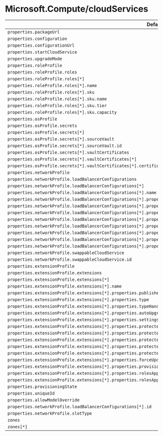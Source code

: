 # Microsoft.Compute/cloudServices

| Default Path | Alias |
|---|---|
| `properties.packageUrl` | `Microsoft.Compute/cloudServices/packageUrl` |
| `properties.configuration` | `Microsoft.Compute/cloudServices/configuration` |
| `properties.configurationUrl` | `Microsoft.Compute/cloudServices/configurationUrl` |
| `properties.startCloudService` | `Microsoft.Compute/cloudServices/startCloudService` |
| `properties.upgradeMode` | `Microsoft.Compute/cloudServices/upgradeMode` |
| `properties.roleProfile` | `Microsoft.Compute/cloudServices/roleProfile` |
| `properties.roleProfile.roles` | `Microsoft.Compute/cloudServices/roleProfile.roles` |
| `properties.roleProfile.roles[*]` | `Microsoft.Compute/cloudServices/roleProfile.roles[*]` |
| `properties.roleProfile.roles[*].name` | `Microsoft.Compute/cloudServices/roleProfile.roles[*].name` |
| `properties.roleProfile.roles[*].sku` | `Microsoft.Compute/cloudServices/roleProfile.roles[*].sku` |
| `properties.roleProfile.roles[*].sku.name` | `Microsoft.Compute/cloudServices/roleProfile.roles[*].sku.name` |
| `properties.roleProfile.roles[*].sku.tier` | `Microsoft.Compute/cloudServices/roleProfile.roles[*].sku.tier` |
| `properties.roleProfile.roles[*].sku.capacity` | `Microsoft.Compute/cloudServices/roleProfile.roles[*].sku.capacity` |
| `properties.osProfile` | `Microsoft.Compute/cloudServices/osProfile` |
| `properties.osProfile.secrets` | `Microsoft.Compute/cloudServices/osProfile.secrets` |
| `properties.osProfile.secrets[*]` | `Microsoft.Compute/cloudServices/osProfile.secrets[*]` |
| `properties.osProfile.secrets[*].sourceVault` | `Microsoft.Compute/cloudServices/osProfile.secrets[*].sourceVault` |
| `properties.osProfile.secrets[*].sourceVault.id` | `Microsoft.Compute/cloudServices/osProfile.secrets[*].sourceVault.id` |
| `properties.osProfile.secrets[*].vaultCertificates` | `Microsoft.Compute/cloudServices/osProfile.secrets[*].vaultCertificates` |
| `properties.osProfile.secrets[*].vaultCertificates[*]` | `Microsoft.Compute/cloudServices/osProfile.secrets[*].vaultCertificates[*]` |
| `properties.osProfile.secrets[*].vaultCertificates[*].certificateUrl` | `Microsoft.Compute/cloudServices/osProfile.secrets[*].vaultCertificates[*].certificateUrl` |
| `properties.networkProfile` | `Microsoft.Compute/cloudServices/networkProfile` |
| `properties.networkProfile.loadBalancerConfigurations` | `Microsoft.Compute/cloudServices/networkProfile.loadBalancerConfigurations` |
| `properties.networkProfile.loadBalancerConfigurations[*]` | `Microsoft.Compute/cloudServices/networkProfile.loadBalancerConfigurations[*]` |
| `properties.networkProfile.loadBalancerConfigurations[*].name` | `Microsoft.Compute/cloudServices/networkProfile.loadBalancerConfigurations[*].name` |
| `properties.networkProfile.loadBalancerConfigurations[*].properties.frontendIPConfigurations` | `Microsoft.Compute/cloudServices/networkProfile.loadBalancerConfigurations[*].frontendIPConfigurations` |
| `properties.networkProfile.loadBalancerConfigurations[*].properties.frontendIPConfigurations[*]` | `Microsoft.Compute/cloudServices/networkProfile.loadBalancerConfigurations[*].frontendIPConfigurations[*]` |
| `properties.networkProfile.loadBalancerConfigurations[*].properties.frontendIPConfigurations[*].name` | `Microsoft.Compute/cloudServices/networkProfile.loadBalancerConfigurations[*].frontendIPConfigurations[*].name` |
| `properties.networkProfile.loadBalancerConfigurations[*].properties.frontendIPConfigurations[*].properties.publicIPAddress` | `Microsoft.Compute/cloudServices/networkProfile.loadBalancerConfigurations[*].frontendIPConfigurations[*].publicIPAddress` |
| `properties.networkProfile.loadBalancerConfigurations[*].properties.frontendIPConfigurations[*].properties.publicIPAddress.id` | `Microsoft.Compute/cloudServices/networkProfile.loadBalancerConfigurations[*].frontendIPConfigurations[*].publicIPAddress.id` |
| `properties.networkProfile.loadBalancerConfigurations[*].properties.frontendIPConfigurations[*].properties.subnet` | `Microsoft.Compute/cloudServices/networkProfile.loadBalancerConfigurations[*].frontendIPConfigurations[*].subnet` |
| `properties.networkProfile.loadBalancerConfigurations[*].properties.frontendIPConfigurations[*].properties.subnet.id` | `Microsoft.Compute/cloudServices/networkProfile.loadBalancerConfigurations[*].frontendIPConfigurations[*].subnet.id` |
| `properties.networkProfile.loadBalancerConfigurations[*].properties.frontendIPConfigurations[*].properties.privateIPAddress` | `Microsoft.Compute/cloudServices/networkProfile.loadBalancerConfigurations[*].frontendIPConfigurations[*].privateIPAddress` |
| `properties.networkProfile.swappableCloudService` | `Microsoft.Compute/cloudServices/networkProfile.swappableCloudService` |
| `properties.networkProfile.swappableCloudService.id` | `Microsoft.Compute/cloudServices/networkProfile.swappableCloudService.id` |
| `properties.extensionProfile` | `Microsoft.Compute/cloudServices/extensionProfile` |
| `properties.extensionProfile.extensions` | `Microsoft.Compute/cloudServices/extensionProfile.extensions` |
| `properties.extensionProfile.extensions[*]` | `Microsoft.Compute/cloudServices/extensionProfile.extensions[*]` |
| `properties.extensionProfile.extensions[*].name` | `Microsoft.Compute/cloudServices/extensionProfile.extensions[*].name` |
| `properties.extensionProfile.extensions[*].properties.publisher` | `Microsoft.Compute/cloudServices/extensionProfile.extensions[*].publisher` |
| `properties.extensionProfile.extensions[*].properties.type` | `Microsoft.Compute/cloudServices/extensionProfile.extensions[*].type` |
| `properties.extensionProfile.extensions[*].properties.typeHandlerVersion` | `Microsoft.Compute/cloudServices/extensionProfile.extensions[*].typeHandlerVersion` |
| `properties.extensionProfile.extensions[*].properties.autoUpgradeMinorVersion` | `Microsoft.Compute/cloudServices/extensionProfile.extensions[*].autoUpgradeMinorVersion` |
| `properties.extensionProfile.extensions[*].properties.settings` | `Microsoft.Compute/cloudServices/extensionProfile.extensions[*].settings` |
| `properties.extensionProfile.extensions[*].properties.protectedSettings` | `Microsoft.Compute/cloudServices/extensionProfile.extensions[*].protectedSettings` |
| `properties.extensionProfile.extensions[*].properties.protectedSettingsFromKeyVault` | `Microsoft.Compute/cloudServices/extensionProfile.extensions[*].protectedSettingsFromKeyVault` |
| `properties.extensionProfile.extensions[*].properties.protectedSettingsFromKeyVault.sourceVault` | `Microsoft.Compute/cloudServices/extensionProfile.extensions[*].protectedSettingsFromKeyVault.sourceVault` |
| `properties.extensionProfile.extensions[*].properties.protectedSettingsFromKeyVault.sourceVault.id` | `Microsoft.Compute/cloudServices/extensionProfile.extensions[*].protectedSettingsFromKeyVault.sourceVault.id` |
| `properties.extensionProfile.extensions[*].properties.protectedSettingsFromKeyVault.secretUrl` | `Microsoft.Compute/cloudServices/extensionProfile.extensions[*].protectedSettingsFromKeyVault.secretUrl` |
| `properties.extensionProfile.extensions[*].properties.forceUpdateTag` | `Microsoft.Compute/cloudServices/extensionProfile.extensions[*].forceUpdateTag` |
| `properties.extensionProfile.extensions[*].properties.provisioningState` | `Microsoft.Compute/cloudServices/extensionProfile.extensions[*].provisioningState` |
| `properties.extensionProfile.extensions[*].properties.rolesAppliedTo` | `Microsoft.Compute/cloudServices/extensionProfile.extensions[*].rolesAppliedTo` |
| `properties.extensionProfile.extensions[*].properties.rolesAppliedTo[*]` | `Microsoft.Compute/cloudServices/extensionProfile.extensions[*].rolesAppliedTo[*]` |
| `properties.provisioningState` | `Microsoft.Compute/cloudServices/provisioningState` |
| `properties.uniqueId` | `Microsoft.Compute/cloudServices/uniqueId` |
| `properties.allowModelOverride` | `Microsoft.Compute/cloudServices/allowModelOverride` |
| `properties.networkProfile.loadBalancerConfigurations[*].id` | `Microsoft.Compute/cloudServices/networkProfile.loadBalancerConfigurations[*].id` |
| `properties.networkProfile.slotType` | `Microsoft.Compute/cloudServices/networkProfile.slotType` |
| `zones` | `Microsoft.Compute/cloudServices/zones` |
| `zones[*]` | `Microsoft.Compute/cloudServices/zones[*]` |

